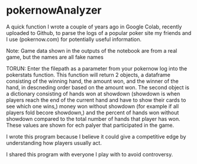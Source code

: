 # pokernowAnalyzer

A quick function  I wrote a couple of years ago in Google Colab, recently uploaded to Github, to parse the logs of a popular poker site my friends and I  use (pokernow.com) for potentially useful information. 


Note: Game data shown in the outputs of the notebook are from a real game, but the names are all fake names

TORUN: Enter the filepath as a parameter from your pokernow log into the pokerstats function. This function will return  2  objects, a dataframe consisting of the winning hand, the amount won, and the winner of the hand, in descneding order based on  the amount won. The second object is a dictionary consisting of hands won at showdown (showdown is when players reach the end of the current hand and have to show their cards to see which one wins,)  money won without showdown (for example  if all players fold becore showdown,) and the  percent of hands won without showdown compared to the total number of hands that  player has won. These values are shown for ech palyer that participated in the game.

I wrote this program because I believe it could give a competitive edge by understanding how players usually act. 

I shared this program with everyone I play with to avoid controversy. 
